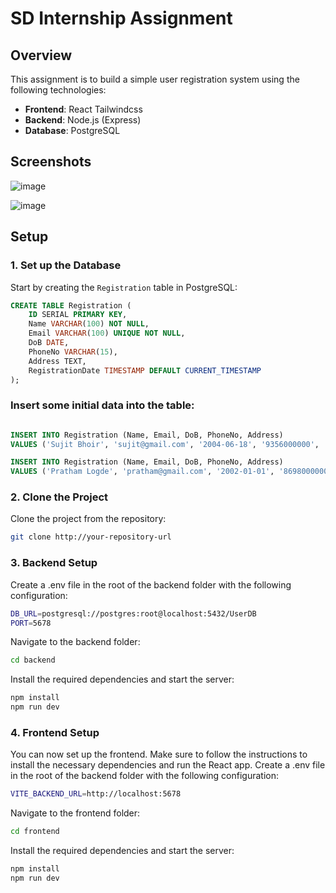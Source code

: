 # SD Internship Assignment

## Overview

This assignment is to build a simple user registration system using the following technologies:

- **Frontend**: React Tailwindcss 
- **Backend**: Node.js (Express)
- **Database**: PostgreSQL

## Screenshots
![image](https://github.com/user-attachments/assets/881cf3e4-a505-46f9-9351-bd933d66d61b)

![image](https://github.com/user-attachments/assets/25c25268-1569-4e3b-a7a4-6cd4c444dfc5)



## Setup

### 1. Set up the Database

Start by creating the `Registration` table in PostgreSQL:

```sql
CREATE TABLE Registration (
    ID SERIAL PRIMARY KEY,
    Name VARCHAR(100) NOT NULL,
    Email VARCHAR(100) UNIQUE NOT NULL,
    DoB DATE,
    PhoneNo VARCHAR(15),
    Address TEXT,
    RegistrationDate TIMESTAMP DEFAULT CURRENT_TIMESTAMP
);
```

### Insert some initial data into the table:

```sql

INSERT INTO Registration (Name, Email, DoB, PhoneNo, Address)
VALUES ('Sujit Bhoir', 'sujit@gmail.com', '2004-06-18', '9356000000', 'Mumbai, Maharashtra');

INSERT INTO Registration (Name, Email, DoB, PhoneNo, Address)
VALUES ('Pratham Logde', 'pratham@gmail.com', '2002-01-01', '8698000000', 'Alibag, Maharashtra');

```
### 2. Clone the Project
Clone the project from the repository:

```bash
git clone http://your-repository-url
```
### 3. Backend Setup
Create a .env file in the root of the backend folder with the following configuration:
```bash
DB_URL=postgresql://postgres:root@localhost:5432/UserDB
PORT=5678
```
Navigate to the backend folder:
```bash
cd backend
```
Install the required dependencies and start the server:
```bash
npm install
npm run dev
```
### 4. Frontend Setup
You can now set up the frontend. Make sure to follow the instructions to install the necessary dependencies and run the React app.
Create a .env file in the root of the backend folder with the following configuration:
```bash
VITE_BACKEND_URL=http://localhost:5678
```
Navigate to the frontend folder:
```bash
cd frontend
```
Install the required dependencies and start the server:
```bash
npm install
npm run dev
```



